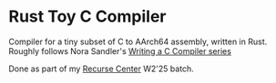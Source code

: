 # Rust Toy C Compiler

Compiler for a tiny subset of C to AArch64 assembly, written in Rust. Roughly follows Nora Sandler's [Writing a C Compiler series](https://norasandler.com/2017/11/29/Write-a-Compiler.html)

Done as part of my [Recurse Center](https://www.recurse.com/scout/click?t=927165f95f8df92d92538474364eacd7) W2'25 batch.

